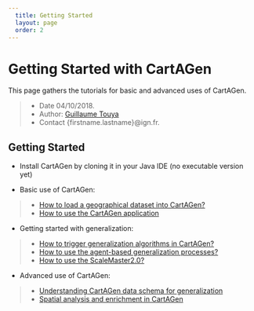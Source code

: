 ```yaml
---
  title: Getting Started
  layout: page
  order: 2
---
```


# Getting Started with CartAGen
This page gathers the tutorials for basic and advanced uses of CartAGen.

> - Date 04/10/2018.
> - Author: [Guillaume Touya][1]
> - Contact {firstname.lastname}@ign.fr.


Getting Started
-------------

- Install CartAGen by cloning it in your Java IDE (no executable version yet)

- Basic use of CartAGen:

> - [How to load a geographical dataset into CartAGen?][3]
> - [How to use the CartAGen application][2]

- Getting started with generalization:

> - [How to trigger generalization algorithms in CartAGen?][4]
> - [How to use the agent-based generalization processes?][5]
> - [How to use the ScaleMaster2.0?][6]

- Advanced use of CartAGen:

> - [Understanding CartAGen data schema for generalization][8]
> - [Spatial analysis and enrichment in CartAGen][7]



[1]: https://umrlastig.github.io/guillaume-touya/
[2]: docs/tuto_gui.md
[3]: docs/tuto_import_data.md
[4]: docs/tuto_generalization_algo.md
[5]: docs/tuto_agents.md
[6]: docs/tuto_scalemaster.md
[7]: docs/spatial_analysis.md
[8]: docs/tuto_schema.md
